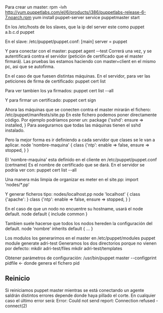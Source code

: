 Para crear un master:
rpm -ivh http://yum.puppetlabs.com/el/6/products/i386/puppetlabs-release-6-7.noarch.rpm
yum install puppet-server
service puppetmaster start

En los /etc/hosts de los slaves, que la ip del server este como puppet
a.b.c.d puppet

En el slave:
/etc/puppet/puppet.conf:
[main]
	server = puppet

Y para conectar con el master:
puppet agent --test
Correrá una vez, y se autentificará contra el servidor (petición de certificado que el master firmará).
Las pruebas las estamos haciendo con master+client en el mismo pc, asi que se autofirma.

En el caso de que fuesen distintas máquinas.
En el servidor, para ver las peticiones de firma de certificado:
puppet cert list

Para ver tambien los ya firmados:
puppet cert list --all

Y para firmar un certificado:
puppet cert sign <nombre> 


Ahora las máquinas que se conecten contra el master mirarán el fichero: /etc/puppet/manifests/site.pp
En este fichero podemos poner directamente código. 
Por ejemplo podríamos poner un:
package {'sshd':
  ensure	=> installed,
}
Para asegurarnos que todas las máquinas tienen el sshd instalado.

Pero la mejor forma es ir definiendo a cada servidor que clases se le van a aplicar.
node 'nombre-maquina' {
  class {'ntp':
    enable	=> false,
    ensure	=> stopped,
  }
}

El 'nombre-maquina' esta definido en el cliente en /etc/puppet/puppet.conf (certname)
Es el nombre de certificado que se dará.
En el servidor se podría ver con: puppet cert list --all

Una manera más limpia de organizar es meter en el site.pp:
import 'nodes/*.pp'

Y generar ficheros tipo: nodes/localhost.pp
node 'localhost' {
  class {'apache': }
  class {'ntp':
    enable      => false,
    ensure      => stopped,
  }
}

En el caso de que un nodo no encuentre su hostname, usará el node default.
node default {
  include common
}

Tambien suele hacerse que todos los nodos hereden la configuración del default.
node 'nombre' inherits default {
  ...
}


Los modulos los generarimos en el master en /etc/puppet/modules
puppet module generate adri-test
Generamos los dos directorios porque no vienen por defecto:
mkdir adri-test/files
mkdir adri-test/templates


Obtener parámetros de configuración:
/usr/bin/puppet master --configprint pidfile <- donde genera el fichero pid


## Reinicio
Si reiniciamos puppet master mientras se está conectando un agente saldrán distintos errores depende donde haya pillado el corte.
En cualquier caso el último error será:
Error: Could not send report: Connection refused - connect(2)
